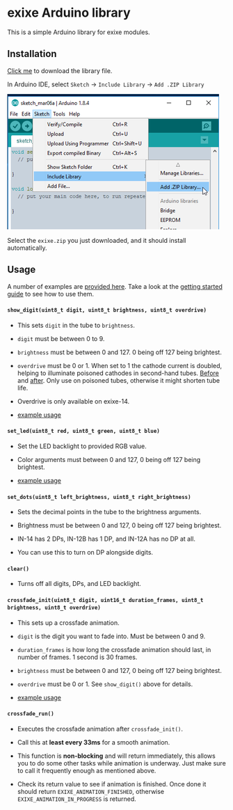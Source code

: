 # exixe Arduino library

This is a simple Arduino library for exixe modules.

## Installation

[Click me](https://github.com/dekuNukem/exixe/blob/master/arduino_library/exixe.zip?raw=true) to download the library file.

In Arduino IDE, select `Sketch` -> `Include Library` -> `Add .ZIP Library`

![Alt text](../resources/libinstall.png)

Select the `exixe.zip` you just downloaded, and it should install automatically.

## Usage

A number of examples are [provided here](../arduino_examples). Take a look at the [getting started guide](../getting_started.md) to see how to use them.

#### `show_digit(uint8_t digit, uint8_t brightness, uint8_t overdrive)`

* This sets `digit` in the tube to `brightness`.

* `digit` must be between 0 to 9.

* `brightness` must be between 0 and 127. 0 being off 127 being brightest.

* `overdrive` must be 0 or 1. When set to 1 the cathode current is doubled, helping to illuminate poisoned cathodes in second-hand tubes. [Before](../resources/no_overdrive.jpg) and [after](../resources/with_overdrive.jpg). Only use on poisoned tubes, otherwise it might shorten tube life.

* Overdrive is only available on exixe-14.

* [example usage](../arduino_examples/2_loop_digit_simple)

#### `set_led(uint8_t red, uint8_t green, uint8_t blue)`

* Set the LED backlight to provided RGB value.

* Color arguments must between 0 and 127, 0 being off 127 being brightest.

* [example usage](../arduino_examples/1_LED_test)

#### `set_dots(uint8_t left_brightness, uint8_t right_brightness)`

* Sets the decimal points in the tube to the brightness arguments.

* Brightness must be between 0 and 127, 0 being off 127 being brightest.

* IN-14 has 2 DPs, IN-12B has 1 DP, and IN-12A has no DP at all.

* You can use this to turn on DP alongside digits.

#### `clear()`

* Turns off all digits, DPs, and LED backlight.

#### `crossfade_init(uint8_t digit, uint16_t duration_frames, uint8_t brightness, uint8_t overdrive)`

* This sets up a crossfade animation.

* `digit` is the digit you want to fade into. Must be between 0 and 9.

* `duration_frames` is how long the crossfade animation should last, in number of frames. 1 second is 30 frames.

* `brightness` must be between 0 and 127, 0 being off 127 being brightest.

* `overdrive` must be 0 or 1. See `show_digit()` above for details.

* [example usage](../arduino_examples/3_loop_digit_crossfade)

#### `crossfade_run()`

* Executes the crossfade animation after `crossfade_init()`.

* Call this at **least every 33ms** for a smooth animation.

* This function is **non-blocking** and will return immediately, this allows you to do some other tasks while animation is underway. Just make sure to call it frequently enough as mentioned above.

* Check its return value to see if animation is finished. Once done it should return `EXIXE_ANIMATION_FINISHED`, otherwise `EXIXE_ANIMATION_IN_PROGRESS` is returned.

